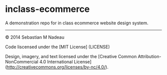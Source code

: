 # inclass-ecommerce

A demonstration repo for in class ecommerce website design system.

---

© 2014 Sebastian M Nadeau

Code liscensed under the [MIT License] (LICENSE)

Design, imagery, and text licensed under the [Creative Common Attribution-NonCommercial 4.0 International License] (http://creativecommons.org/licenses/by-nc/4.0/).

